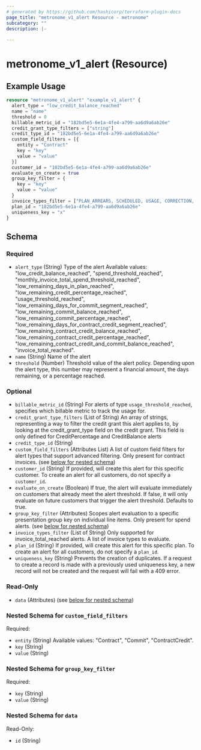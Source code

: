 ```yaml
---
# generated by https://github.com/hashicorp/terraform-plugin-docs
page_title: "metronome_v1_alert Resource - metronome"
subcategory: ""
description: |-
  
---
```


# metronome_v1_alert (Resource)



## Example Usage

```terraform
resource "metronome_v1_alert" "example_v1_alert" {
  alert_type = "low_credit_balance_reached"
  name = "name"
  threshold = 0
  billable_metric_id = "182bd5e5-6e1a-4fe4-a799-aa6d9a6ab26e"
  credit_grant_type_filters = ["string"]
  credit_type_id = "182bd5e5-6e1a-4fe4-a799-aa6d9a6ab26e"
  custom_field_filters = [{
    entity = "Contract"
    key = "key"
    value = "value"
  }]
  customer_id = "182bd5e5-6e1a-4fe4-a799-aa6d9a6ab26e"
  evaluate_on_create = true
  group_key_filter = {
    key = "key"
    value = "value"
  }
  invoice_types_filter = ["PLAN_ARREARS, SCHEDULED, USAGE, CORRECTION, CREDIT_PURCHASE, or SEAT_PURCHASE"]
  plan_id = "182bd5e5-6e1a-4fe4-a799-aa6d9a6ab26e"
  uniqueness_key = "x"
}
```

<!-- schema generated by tfplugindocs -->
## Schema

### Required

- `alert_type` (String) Type of the alert
Available values: "low_credit_balance_reached", "spend_threshold_reached", "monthly_invoice_total_spend_threshold_reached", "low_remaining_days_in_plan_reached", "low_remaining_credit_percentage_reached", "usage_threshold_reached", "low_remaining_days_for_commit_segment_reached", "low_remaining_commit_balance_reached", "low_remaining_commit_percentage_reached", "low_remaining_days_for_contract_credit_segment_reached", "low_remaining_contract_credit_balance_reached", "low_remaining_contract_credit_percentage_reached", "low_remaining_contract_credit_and_commit_balance_reached", "invoice_total_reached".
- `name` (String) Name of the alert
- `threshold` (Number) Threshold value of the alert policy.  Depending upon the alert type, this number may represent a financial amount, the days remaining, or a percentage reached.

### Optional

- `billable_metric_id` (String) For alerts of type `usage_threshold_reached`, specifies which billable metric to track the usage for.
- `credit_grant_type_filters` (List of String) An array of strings, representing a way to filter the credit grant this alert applies to, by looking at the credit_grant_type field on the credit grant. This field is only defined for CreditPercentage and CreditBalance alerts
- `credit_type_id` (String)
- `custom_field_filters` (Attributes List) A list of custom field filters for alert types that support advanced filtering. Only present for contract invoices. (see [below for nested schema](#nestedatt--custom_field_filters))
- `customer_id` (String) If provided, will create this alert for this specific customer. To create an alert for all customers, do not specify a `customer_id`.
- `evaluate_on_create` (Boolean) If true, the alert will evaluate immediately on customers that already meet the alert threshold. If false, it will only evaluate on future customers that trigger the alert threshold. Defaults to true.
- `group_key_filter` (Attributes) Scopes alert evaluation to a specific presentation group key on individual line items. Only present for spend alerts. (see [below for nested schema](#nestedatt--group_key_filter))
- `invoice_types_filter` (List of String) Only supported for invoice_total_reached alerts. A list of invoice types to evaluate.
- `plan_id` (String) If provided, will create this alert for this specific plan. To create an alert for all customers, do not specify a `plan_id`.
- `uniqueness_key` (String) Prevents the creation of duplicates. If a request to create a record is made with a previously used uniqueness key, a new record will not be created and the request will fail with a 409 error.

### Read-Only

- `data` (Attributes) (see [below for nested schema](#nestedatt--data))

<a id="nestedatt--custom_field_filters"></a>
### Nested Schema for `custom_field_filters`

Required:

- `entity` (String) Available values: "Contract", "Commit", "ContractCredit".
- `key` (String)
- `value` (String)


<a id="nestedatt--group_key_filter"></a>
### Nested Schema for `group_key_filter`

Required:

- `key` (String)
- `value` (String)


<a id="nestedatt--data"></a>
### Nested Schema for `data`

Read-Only:

- `id` (String)
